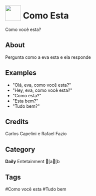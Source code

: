 # <img src="https://raw.githack.com/FortAwesome/Font-Awesome/master/svgs/solid/link.svg" card_color="#CAC8C0" width="50" height="50" style="vertical-align:bottom"/> Como Esta
Como você esta?

## About
Pergunta como a eva esta e ela responde

## Examples
* "Olá, eva, como você esta?"
* "Hey, eva, como você esta?"
* "Como esta?"
* "Esta bem?"
* "Tudo bem?"

## Credits
Carlos Capelini e Rafael Fazio

## Category
**Daily**
Entetainment
[a[b

## Tags
#Como você esta
#Tudo bem

